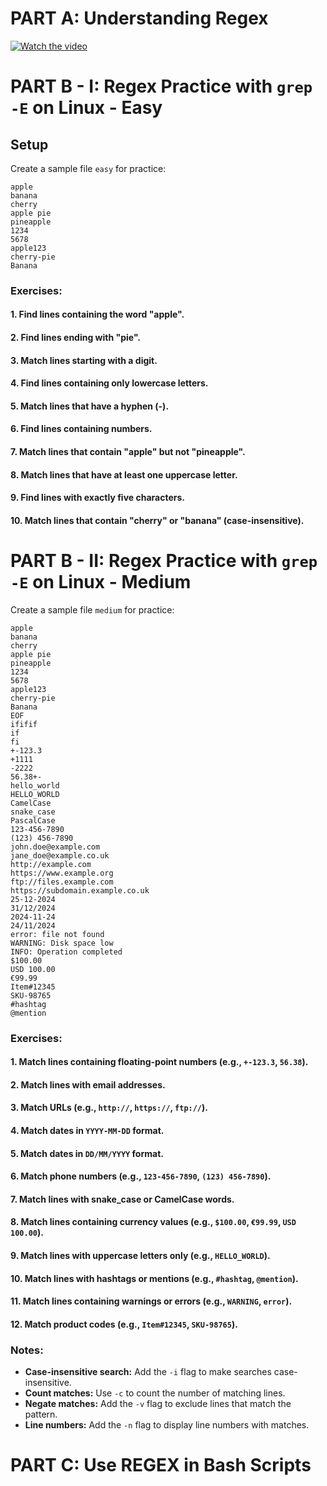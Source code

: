 # PART A: Understanding Regex
[![Watch the video](https://img.youtube.com/vi/sXQxhojSdZM/0.jpg)](https://www.youtube.com/watch?v=sXQxhojSdZM)


# PART B - I: Regex Practice with `grep -E` on Linux - Easy

## Setup
Create a sample file `easy` for practice:
```
apple
banana
cherry
apple pie
pineapple
1234
5678
apple123
cherry-pie
Banana
```

### **Exercises:**

#### **1. Find lines containing the word "apple".**

#### **2. Find lines ending with "pie".**

#### **3. Match lines starting with a digit.**

#### **4. Find lines containing only lowercase letters.**

#### **5. Match lines that have a hyphen (-).**

#### **6. Find lines containing numbers.**

#### **7. Match lines that contain "apple" but not "pineapple".**

#### **8. Match lines that have at least one uppercase letter.**

#### **9. Find lines with exactly five characters.**

#### **10. Match lines that contain "cherry" or "banana" (case-insensitive).**


# PART B - II: Regex Practice with `grep -E` on Linux - Medium
Create a sample file `medium` for practice:
```
apple
banana
cherry
apple pie
pineapple
1234
5678
apple123
cherry-pie
Banana
EOF
ififif
if
fi
+-123.3
+1111
-2222
56.38+-
hello_world
HELLO_WORLD
CamelCase
snake_case
PascalCase
123-456-7890
(123) 456-7890
john.doe@example.com
jane_doe@example.co.uk
http://example.com
https://www.example.org
ftp://files.example.com
https://subdomain.example.co.uk
25-12-2024
31/12/2024
2024-11-24
24/11/2024
error: file not found
WARNING: Disk space low
INFO: Operation completed
$100.00
USD 100.00
€99.99
Item#12345
SKU-98765
#hashtag
@mention

```

### **Exercises:**

#### **1. Match lines containing floating-point numbers (e.g., `+-123.3`, `56.38`).**

#### **2. Match lines with email addresses.**

#### **3. Match URLs (e.g., `http://`, `https://`, `ftp://`).**

#### **4. Match dates in `YYYY-MM-DD` format.**

#### **5. Match dates in `DD/MM/YYYY` format.**

#### **6. Match phone numbers (e.g., `123-456-7890`, `(123) 456-7890`).**

#### **7. Match lines with snake_case or CamelCase words.**

#### **8. Match lines containing currency values (e.g., `$100.00`, `€99.99`, `USD 100.00`).**

#### **9. Match lines with uppercase letters only (e.g., `HELLO_WORLD`).**

#### **10. Match lines with hashtags or mentions (e.g., `#hashtag`, `@mention`).**

#### **11. Match lines containing warnings or errors (e.g., `WARNING`, `error`).**

#### **12. Match product codes (e.g., `Item#12345`, `SKU-98765`).**


### **Notes:**
- **Case-insensitive search:** Add the `-i` flag to make searches case-insensitive.
- **Count matches:** Use `-c` to count the number of matching lines.
- **Negate matches:** Add the `-v` flag to exclude lines that match the pattern.
- **Line numbers:** Add the `-n` flag to display line numbers with matches.


# PART C: Use REGEX in Bash Scripts
